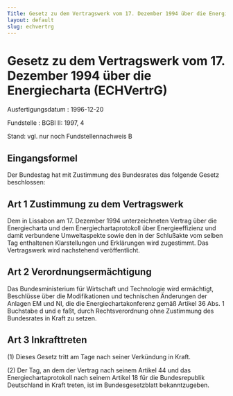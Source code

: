 ```yaml
---
Title: Gesetz zu dem Vertragswerk vom 17. Dezember 1994 über die Energiecharta
layout: default
slug: echvertrg
---
```


# Gesetz zu dem Vertragswerk vom 17. Dezember 1994 über die Energiecharta (ECHVertrG)

Ausfertigungsdatum
:   1996-12-20

Fundstelle
:   BGBl II: 1997, 4

Stand: vgl. nur noch Fundstellennachweis B

## Eingangsformel

Der Bundestag hat mit Zustimmung des Bundesrates das folgende Gesetz
beschlossen:


## Art 1 Zustimmung zu dem Vertragswerk

Dem in Lissabon am 17. Dezember 1994 unterzeichneten Vertrag über die
Energiecharta und dem Energiechartaprotokoll über Energieeffizienz und
damit verbundene Umweltaspekte sowie den in der Schlußakte vom selben
Tag enthaltenen Klarstellungen und Erklärungen wird zugestimmt. Das
Vertragswerk wird nachstehend veröffentlicht.


## Art 2 Verordnungsermächtigung

Das Bundesministerium für Wirtschaft und Technologie wird ermächtigt,
Beschlüsse über die Modifikationen und technischen Änderungen der
Anlagen EM und NI, die die Energiechartakonferenz gemäß Artikel 36
Abs. 1 Buchstabe d und e faßt, durch Rechtsverordnung ohne Zustimmung
des Bundesrates in Kraft zu setzen.


## Art 3 Inkrafttreten

(1) Dieses Gesetz tritt am Tage nach seiner Verkündung in Kraft.

(2) Der Tag, an dem der Vertrag nach seinem Artikel 44 und das
Energiechartaprotokoll nach seinem Artikel 18 für die Bundesrepublik
Deutschland in Kraft treten, ist im Bundesgesetzblatt bekanntzugeben.

